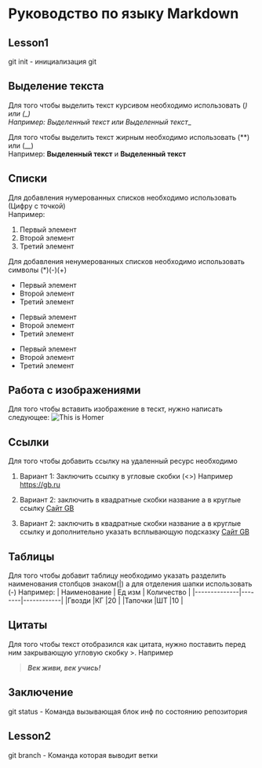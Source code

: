 # Руководство по языку Markdown

## Lesson1
git init - инициализация git
## Выделение текста

Для того чтобы выделить текст курсивом необходимо использовать (*) или (_)</br>
Например: *Выделенный текст* или _Выделенный текст_*_ 

Для того чтобы выделить текст жирным необходимо использовать (**) или (__)</br>
Например: **Выделенный текст** и __Выделенный текст__

## Списки

Для добавления нумерованных списков необходимо использовать (Цифру с точкой)</br>
Например: </br>
1. Первый элемент
2. Второй элемент
3. Третий элемент

Для добавления ненумерованных списков необходимо использовать символы (*)(-)(+)</br>
* Первый элемент
* Второй элемент
* Третий элемент
- Первый элемент
- Второй элемент
- Третий элемент
+ Первый элемент
+ Второй элемент
+ Третий элемент

## Работа с изображениями

Для того чтобы вставить изображение в тескт, нужно написать следующее:
![This is Homer](Homer.jpg)

## Ссылки

Для того чтобы добавить ссылку на удаленный ресурс необходимо 
1. Вариант 1: Заключить ссылку в угловые скобки (<>) 
Например <https://gb.ru>

2. Вариант 2: заключить в квадратные скобки название а в круглые ссылку [Сайт GB](https://gb.ru)

2. Вариант 2: заключить в квадратные скобки название а в круглые ссылку и дополнительно указать всплывающую подсказку [Сайт GB](https://gb.ru "Нажми")

## Таблицы

Для того чтобы добавит таблицу необходимо указать разделить наименования столбцов знаком(|) а для отделения шапки использовать (-) Например:
| Наименование | Ед изм | Количество |
|--------------|--------|------------|
|Гвозди        |КГ      |20          |
|Тапочки       |ШТ      |10          |

## Цитаты

Для того чтобы текст отобразился как цитата, нужно поставить перед ним закрывающую угловую скобку >. Например
> **_Век живи, век учись!_**

## Заключение
git status - Команда вызывающая блок инф по состоянию репозитория
## Lesson2
git branch - Команда которая выводит ветки
